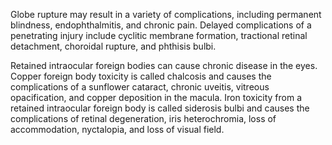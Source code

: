 Globe rupture may result in a variety of complications, including permanent blindness, endophthalmitis, and chronic pain. Delayed complications of a penetrating injury include cyclitic membrane formation, tractional retinal detachment, choroidal rupture, and phthisis bulbi.

Retained intraocular foreign bodies can cause chronic disease in the eyes. Copper foreign body toxicity is called chalcosis and causes the complications of a sunflower cataract, chronic uveitis, vitreous opacification, and copper deposition in the macula. Iron toxicity from a retained intraocular foreign body is called siderosis bulbi and causes the complications of retinal degeneration, iris heterochromia, loss of accommodation, nyctalopia, and loss of visual field.